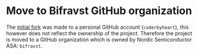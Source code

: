# Move to Bifravst GitHub organization

The [initial fork](./why-fork.md) was made to a personal GitHub account
(`coderbyheart`), this however does not reflect the ownership of the project.
Therefore the project is moved to a GitHub organization which is owned by Nordic
Semiconductor ASA: `bifravst`.
